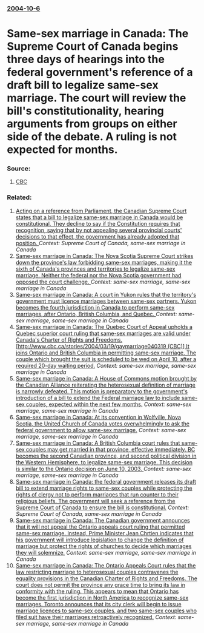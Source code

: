 ### [2004-10-6](/news/2004/10/6/index.md)

#  Same-sex marriage in Canada: The Supreme Court of Canada begins three days of hearings into the federal government's reference of a draft bill to legalize same-sex marriage. The court will review the bill's constitutionality, hearing arguments from groups on either side of the debate. A ruling is not expected for months. 




### Source:

1. [CBC](http://www.cbc.ca/canada/story/2004/10/06/marriage041006.html)

### Related:

1. [ Acting on a reference from Parliament, the Canadian Supreme Court states that a bill to legalize same-sex marriage in Canada would be constitutional. They decline to say if the Constitution requires that recognition, saying that by not appealing several provincial courts' decisions to that effect, the government has already adopted that position. ](/news/2004/12/9/acting-on-a-reference-from-parliament-the-canadian-supreme-court-states-that-a-bill-to-legalize-same-sex-marriage-in-canada-would-be-const.md) _Context: Supreme Court of Canada, same-sex marriage in Canada_
2. [ Same-sex marriage in Canada: The Nova Scotia Supreme Court strikes down the province's law forbidding same-sex marriages, making it the sixth of Canada's provinces and territories to legalize same-sex marriage. Neither the federal nor the Nova Scotia government had opposed the court challenge. ](/news/2004/09/24/same-sex-marriage-in-canada-the-nova-scotia-supreme-court-strikes-down-the-province-s-law-forbidding-same-sex-marriages-making-it-the-six.md) _Context: same-sex marriage, same-sex marriage in Canada_
3. [ Same-sex marriage in Canada: A court in Yukon rules that the territory's government must licence marriages between same-sex partners. Yukon becomes the fourth jurisdiction in Canada to perform same-sex marriages, after Ontario, British Columbia, and Quebec. ](/news/2004/07/14/same-sex-marriage-in-canada-a-court-in-yukon-rules-that-the-territory-s-government-must-licence-marriages-between-same-sex-partners-yukon.md) _Context: same-sex marriage, same-sex marriage in Canada_
4. [ Same-sex marriage in Canada: The Quebec Court of Appeal upholds a Quebec superior court ruling that same-sex marriages are valid under Canada's Charter of Rights and Freedoms. [http://www.cbc.ca/stories/2004/03/19/gaymarriage040319 (CBC)] It joins Ontario and British Columbia in permitting same-sex marriage. The couple which brought the suit is scheduled to be wed on April 10, after a required 20-day waiting period.](/news/2004/03/19/same-sex-marriage-in-canada-the-quebec-court-of-appeal-upholds-a-quebec-superior-court-ruling-that-same-sex-marriages-are-valid-under-cana.md) _Context: same-sex marriage, same-sex marriage in Canada_
5. [ Same-sex marriage in Canada: A House of Commons motion brought by the Canadian Alliance reiterating the heterosexual definition of marriage is narrowly defeated. This motion is preparatory to the government's introduction of a bill to extend the Federal marriage law to include same-sex couples, expected within the next few months.](/news/2003/09/16/same-sex-marriage-in-canada-a-house-of-commons-motion-brought-by-the-canadian-alliance-reiterating-the-heterosexual-definition-of-marriage.md) _Context: same-sex marriage, same-sex marriage in Canada_
6. [ Same-sex marriage in Canada: At its convention in Wolfville, Nova Scotia, the United Church of Canada votes overwhelmingly to ask the federal government to allow same-sex marriage.](/news/2003/08/13/same-sex-marriage-in-canada-at-its-convention-in-wolfville-nova-scotia-the-united-church-of-canada-votes-overwhelmingly-to-ask-the-feder.md) _Context: same-sex marriage, same-sex marriage in Canada_
7. [ Same-sex marriage in Canada: A British Columbia court rules that same-sex couples may get married in that province, effective immediately. BC becomes the second Canadian province, and second political division in the Western Hemisphere, to legalize same-sex marriage. This decision is similar to the Ontario decision on June 10, 2003. ](/news/2003/07/8/same-sex-marriage-in-canada-a-british-columbia-court-rules-that-same-sex-couples-may-get-married-in-that-province-effective-immediately.md) _Context: same-sex marriage, same-sex marriage in Canada_
8. [ Same-sex marriage in Canada: the federal government releases its draft bill to extend marriage rights to same-sex couples while protecting the rights of clergy not to perform marriages that run counter to their religious beliefs. The government will seek a reference from the Supreme Court of Canada to ensure the bill is constitutional.](/news/2003/07/17/same-sex-marriage-in-canada-the-federal-government-releases-its-draft-bill-to-extend-marriage-rights-to-same-sex-couples-while-protecting.md) _Context: Supreme Court of Canada, same-sex marriage in Canada_
9. [ Same-sex marriage in Canada: The Canadian government announces that it will not appeal the Ontario appeals court ruling that permitted same-sex marriage. Instead, Prime Minister Jean Chrtien indicates that his government will introduce legislation to change the definition of marriage but protect the rights of churches to decide which marriages they will solemnize.](/news/2003/06/17/same-sex-marriage-in-canada-the-canadian-government-announces-that-it-will-not-appeal-the-ontario-appeals-court-ruling-that-permitted-same.md) _Context: same-sex marriage, same-sex marriage in Canada_
10. [ Same-sex marriage in Canada: The Ontario Appeals Court rules that the law restricting marriage to heterosexual couples contravenes the equality provisions in the Canadian Charter of Rights and Freedoms. The court does not permit the province any grace time to bring its law in conformity with the ruling. This appears to mean that Ontario has become the first jurisdiction in North America to recognize same-sex marriages. Toronto announces that its city clerk will begin to issue marriage licences to same-sex couples, and two same-sex couples who filed suit have their marriages retroactively recognized.](/news/2003/06/10/same-sex-marriage-in-canada-the-ontario-appeals-court-rules-that-the-law-restricting-marriage-to-heterosexual-couples-contravenes-the-equa.md) _Context: same-sex marriage, same-sex marriage in Canada_
